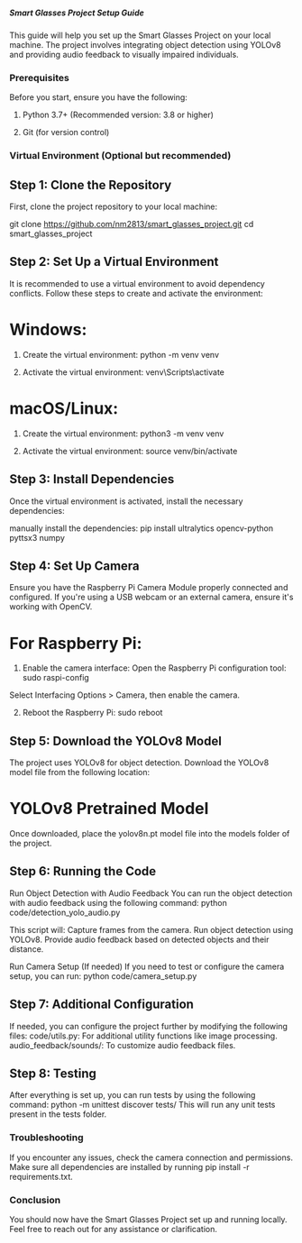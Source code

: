 ##### Smart Glasses Project Setup Guide #####

This guide will help you set up the Smart Glasses Project on your local machine. The project involves integrating object detection using YOLOv8 and providing audio feedback to visually impaired individuals.

### Prerequisites
Before you start, ensure you have the following:

1. Python 3.7+ (Recommended version: 3.8 or higher)

2. Git (for version control)

### Virtual Environment (Optional but recommended)

## Step 1: Clone the Repository
First, clone the project repository to your local machine:

git clone https://github.com/nm2813/smart_glasses_project.git
cd smart_glasses_project
 
## Step 2: Set Up a Virtual Environment
It is recommended to use a virtual environment to avoid dependency conflicts. Follow these steps to create and activate the environment:

# Windows:
1. Create the virtual environment:
python -m venv venv

2. Activate the virtual environment:
venv\Scripts\activate

# macOS/Linux:
1. Create the virtual environment:
python3 -m venv venv

2. Activate the virtual environment:
source venv/bin/activate

## Step 3: Install Dependencies
Once the virtual environment is activated, install the necessary dependencies:

manually install the dependencies:
pip install ultralytics opencv-python pyttsx3 numpy

## Step 4: Set Up Camera
Ensure you have the Raspberry Pi Camera Module properly connected and configured. If you're using a USB webcam or an external camera, ensure it's working with OpenCV.

# For Raspberry Pi:
1. Enable the camera interface:
Open the Raspberry Pi configuration tool:
sudo raspi-config

Select Interfacing Options > Camera, then enable the camera.

2. Reboot the Raspberry Pi:
sudo reboot

## Step 5: Download the YOLOv8 Model
The project uses YOLOv8 for object detection. Download the YOLOv8 model file from the following location:

# YOLOv8 Pretrained Model

Once downloaded, place the yolov8n.pt model file into the models folder of the project.

## Step 6: Running the Code
Run Object Detection with Audio Feedback
You can run the object detection with audio feedback using the following command:
python code/detection_yolo_audio.py

This script will:
Capture frames from the camera.
Run object detection using YOLOv8.
Provide audio feedback based on detected objects and their distance.

Run Camera Setup (If needed)
If you need to test or configure the camera setup, you can run:
python code/camera_setup.py

## Step 7: Additional Configuration
If needed, you can configure the project further by modifying the following files:
code/utils.py: For additional utility functions like image processing.
audio_feedback/sounds/: To customize audio feedback files.

## Step 8: Testing
After everything is set up, you can run tests by using the following command:
python -m unittest discover tests/
This will run any unit tests present in the tests folder.

### Troubleshooting
If you encounter any issues, check the camera connection and permissions.
Make sure all dependencies are installed by running pip install -r requirements.txt.

### Conclusion
You should now have the Smart Glasses Project set up and running locally. Feel free to reach out for any assistance or clarification.

